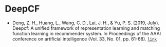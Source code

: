 # DeepCF

- Deng, Z. H., Huang, L., Wang, C. D., Lai, J. H., & Yu, P. S. (2019, July). Deepcf: A unified framework of representation learning and matching function learning in recommender system. In Proceedings of the AAAI conference on artificial intelligence (Vol. 33, No. 01, pp. 61-68). [`link`](https://doi.org/10.1609/aaai.v33i01.330161)